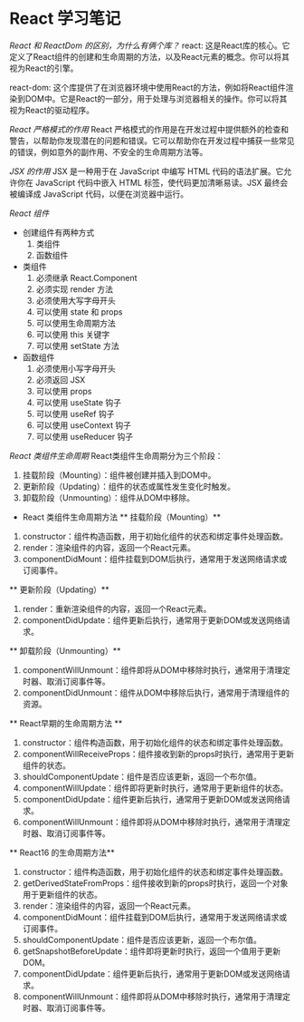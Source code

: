# React 学习笔记

*React 和 ReactDom 的区别，为什么有俩个库？*
react: 这是React库的核心。它定义了React组件的创建和生命周期的方法，以及React元素的概念。你可以将其视为React的引擎。

react-dom: 这个库提供了在浏览器环境中使用React的方法，例如将React组件渲染到DOM中。它是React的一部分，用于处理与浏览器相关的操作。你可以将其视为React的驱动程序。

*React 严格模式的作用*
React 严格模式的作用是在开发过程中提供额外的检查和警告，以帮助你发现潜在的问题和错误。它可以帮助你在开发过程中捕获一些常见的错误，例如意外的副作用、不安全的生命周期方法等。

*JSX 的作用*
JSX 是一种用于在 JavaScript 中编写 HTML 代码的语法扩展。它允许你在 JavaScript 代码中嵌入 HTML 标签，使代码更加清晰易读。JSX 最终会被编译成 JavaScript 代码，以便在浏览器中运行。 


*React 组件*
* 创建组件有两种方式
    1. 类组件
    2. 函数组件
* 类组件
    1. 必须继承 React.Component
    2. 必须实现 render 方法
    3. 必须使用大写字母开头
    4. 可以使用 state 和 props
    5. 可以使用生命周期方法
    6. 可以使用 this 关键字
    7. 可以使用 setState 方法
* 函数组件
    1. 必须使用小写字母开头
    2. 必须返回 JSX
    3. 可以使用 props
    4. 可以使用 useState 钩子
    5. 可以使用 useRef 钩子
    6. 可以使用 useContext 钩子
    7. 可以使用 useReducer 钩子

*React 类组件生命周期*
React类组件生命周期分为三个阶段：
1. 挂载阶段（Mounting）：组件被创建并插入到DOM中。
2. 更新阶段（Updating）：组件的状态或属性发生变化时触发。
3. 卸载阶段（Unmounting）：组件从DOM中移除。

* React 类组件生命周期方法
** 挂载阶段（Mounting）**
1. constructor：组件构造函数，用于初始化组件的状态和绑定事件处理函数。
2. render：渲染组件的内容，返回一个React元素。
3. componentDidMount：组件挂载到DOM后执行，通常用于发送网络请求或订阅事件。

** 更新阶段（Updating）**
1. render：重新渲染组件的内容，返回一个React元素。
2. componentDidUpdate：组件更新后执行，通常用于更新DOM或发送网络请求。

** 卸载阶段（Unmounting）**
1. componentWillUnmount：组件即将从DOM中移除时执行，通常用于清理定时器、取消订阅事件等。
2. componentDidUnmount：组件从DOM中移除后执行，通常用于清理组件的资源。



** React早期的生命周期方法 **
1. constructor：组件构造函数，用于初始化组件的状态和绑定事件处理函数。
2. componentWillReceiveProps：组件接收到新的props时执行，通常用于更新组件的状态。
3. shouldComponentUpdate：组件是否应该更新，返回一个布尔值。
4. componentWillUpdate：组件即将更新时执行，通常用于更新组件的状态。
5. componentDidUpdate：组件更新后执行，通常用于更新DOM或发送网络请求。
6. componentWillUnmount：组件即将从DOM中移除时执行，通常用于清理定时器、取消订阅事件等。

** React16 的生命周期方法**
1. constructor：组件构造函数，用于初始化组件的状态和绑定事件处理函数。
2. getDerivedStateFromProps：组件接收到新的props时执行，返回一个对象用于更新组件的状态。
3. render：渲染组件的内容，返回一个React元素。
4. componentDidMount：组件挂载到DOM后执行，通常用于发送网络请求或订阅事件。
5. shouldComponentUpdate：组件是否应该更新，返回一个布尔值。
6. getSnapshotBeforeUpdate：组件即将更新时执行，返回一个值用于更新DOM。
7. componentDidUpdate：组件更新后执行，通常用于更新DOM或发送网络请求。
8. componentWillUnmount：组件即将从DOM中移除时执行，通常用于清理定时器、取消订阅事件等。


